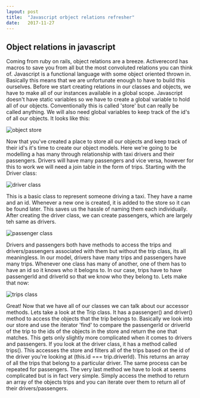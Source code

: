 ```yaml
---
layout: post
title:  "Javascript orbject relations refresher"
date:   2017-11-27
---
```


Object relations in javascript
------------------------------

Coming from ruby on rails, object relations are a breeze. Activerecord has macros to save you from all but the most convoluted relations you can think of. Javascript is a functional language with some object oriented thrown in. Basically this means that we are unfortunate enough to have to build this ourselves. Before we start creating relations in our classes and objects, we have to make all of our instances available in a global scope. Javascript doesn't have static variables so we have to create a global variable to hold all of our objects. Conventionally this is called 'store' but can really be called anything. We will also need global variables to keep track of the id's of all our objects. It looks like this:

![object store](https://image.ibb.co/g0MCk6/Screen_Shot_2017_11_27_at_10_59_25_AM.png)

Now that you've created a place to store all our objects and keep track of their id's it's time to create our object models. Here we're going to be modelling a has many through relationship with taxi drivers and their passengers. Drivers will have many passengers and vice versa, however for this to work we will need a join table in the form of trips. Starting with the Driver class:

![driver class](https://image.ibb.co/d5s4Xm/Screen_Shot_2017_11_27_at_11_04_28_AM.png)

This is a basic class to represent someone driving a taxi. They have a name and an id. Whenever a new one is created, it is added to the store so it can be found later. This saves us the hassle of naming them each individually. After creating the driver class, we can create passengers, which are largely teh same as drivers.

![passenger class](https://image.ibb.co/h3Jdsm/Screen_Shot_2017_11_27_at_11_04_56_AM.png)

Drivers and passengers both have methods to access the trips and drivers/passengers associated with them but without the trip class, its all meaningless. In our model, drivers have many trips and passengers have many trips. Whenever one class has many of another, one of them has to have an id so it knows who it belogns to. In our case, trips have to have passengerId and driverId so that we know who they belong to. Lets make that now:

![trips class](https://image.ibb.co/mYa2JR/Screen_Shot_2017_11_27_at_11_04_43_AM.png)

Great! Now that we have all of our classes we can talk about our accessor methods. Lets take a look at the Trip class. It has a passenger() and driver() method to access the objects that the trip belongs to. Basically we look into our store and use the iterator 'find' to compare the passengerId or driverId of the trip to the ids of the objects in the store and return the one that matches.
This gets only slightly more complicated when it comes to drivers and passengers. If you look at the driver class, it has a method called trips(). This accesses the store and filters all of the trips based on the id of the driver you're looking at (this.id === trip.driverId). This returns an array of all the trips that belong to a particular driver. The same process can be repeated for passengers. 
The very last method we have to look at seems complicated but is in fact very simple. Simply access the method to return an array of the objects trips and you can iterate over them to return all of their drivers/passengers. 
